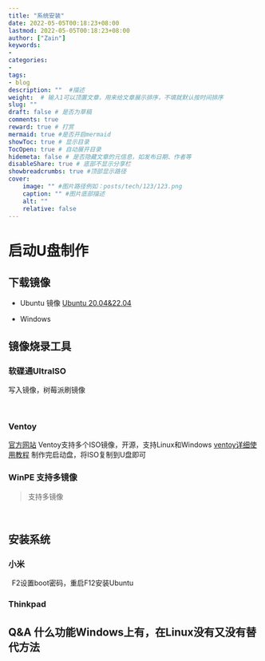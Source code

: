 ```yaml
---
title: "系统安装"
date: 2022-05-05T00:18:23+08:00
lastmod: 2022-05-05T00:18:23+08:00
author: ["Zain"]
keywords: 
- 
categories: 
- 
tags: 
- blog
description: ""  #描述
weight:  # 输入1可以顶置文章，用来给文章展示排序，不填就默认按时间排序
slug: ""
draft: false # 是否为草稿
comments: true
reward: true # 打赏
mermaid: true #是否开启mermaid
showToc: true # 显示目录
TocOpen: true # 自动展开目录
hidemeta: false # 是否隐藏文章的元信息，如发布日期、作者等
disableShare: true # 底部不显示分享栏
showbreadcrumbs: true #顶部显示路径
cover:
    image: "" #图片路径例如：posts/tech/123/123.png
    caption: "" #图片底部描述
    alt: ""
    relative: false
---
```


# 启动U盘制作

## 下载镜像

- Ubuntu 镜像
[Ubuntu 20.04&22.04](https://releases.ubuntu.com/)

- Windows

## 镜像烧录工具

### 软碟通UltraISO
写入镜像，树莓派刷镜像

<br>

### Ventoy

[官方网站](https://www.ventoy.net/cn/index.html)
Ventoy支持多个ISO镜像，开源，支持Linux和Windows
[ventoy详细使用教程](https://m.somode.com/softjc/18183.html)
制作完启动盘，将ISO复制到U盘即可



### WinPE 支持多镜像
> 支持多镜像


<br>


## 安装系统

### 小米
&ensp;F2设置boot密码，重启F12安装Ubuntu

### Thinkpad



## Q&A 什么功能Windows上有，在Linux没有又没有替代方法







